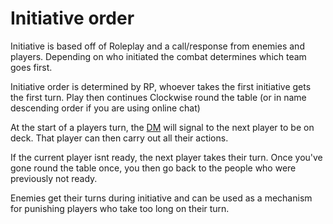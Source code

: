 # Initiative order

Initiative is based off of Roleplay and a call/response from enemies and players. Depending on who initiated the combat determines which team goes first. 

Initiative order is determined by RP, whoever takes the first initiative gets the first turn. Play then continues Clockwise round the table (or in name descending order if you are using online chat)

At the start of a players turn, the [DM](DM.md) will signal to the next player to be on deck. That player can then carry out all their actions.

If the current player isnt ready, the next player takes their turn. Once you've gone round the table once, you then go back to the people who were previously not ready. 

Enemies get their turns during initiative and can be used as a mechanism for punishing players who take too long on their turn. 